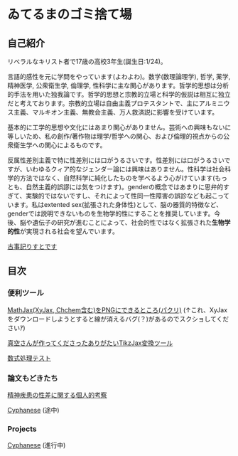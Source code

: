 # ゐてるまのゴミ捨て場

## 自己紹介
リベラルなキリスト者で17歳の高校3年生(誕生日:1/24)。

言語的感性を元に学問をやっています(よわよわ)。数学(数理論理学), 哲学, 薬学, 精神医学, 公衆衛生学, 倫理学, 性科学に主な関心があります。哲学的思想は分析的手法を用いた独我論です。哲学的思想と宗教的立場と科学的仮説は相互に独立だと考えております。宗教的立場は自由主義プロテスタントで、主にアルミニウス主義、マルキオン主義、無教会主義、万人救済説に影響を受けています。

基本的に工学的思想や文化にはあまり関心がありません。芸術への興味もないに等しいため、私の創作/著作物は理学/哲学への関心、および倫理的視点からの公衆衛生学への関心によるものです。

反属性差別主義で特に性差別には口がうるさいです。性差別には口がうるさいですが、いわゆるクィア的なジェンダー論には興味はありません。性科学は社会科学的方法ではなく、自然科学に純化したものを学べるよう心がけています(もっとも、自然主義的誤謬には気をつけます)。genderの概念ではあまりに思弁的すぎて、実験的ではないですし、それによって性同一性障害の誤診なども起こっています。私はextented sex(拡張された身体性)として、脳の器質的特徴など、genderでは説明できないものを生物学的性にすることを推奨しています。今後、脳や遺伝子の研究が進むことによって、社会的性ではなく拡張された**生物学的性**が実現される社会を望んでいます。

[古事記りすとです](https://www.amazon.co.jp/hz/wishlist/ls/1CUJH4CU249SD?ref_=wl_share)


## 目次

### 便利ツール

[MathJax(XyJax, Chchem含む)をPNGにできるところ(パクリ)](./MathJaxtoPNG/MathJaxtoPNG.html)
(↑これ、XyJaxをダウンロードしようとすると線が消えるバグ(？)があるのでスクショしてくださいｱ)

[真空さんが作ってくださったありがたいTikzJax変換ツール](./tikz-png-master/index.html)

[数式処理テスト](./logic/logic.html)

### 論文もどきたち

[精神疾患の性差に関する個人的考察](./mental/mentalillness.pdf)

[Cyphanese](../Cyphanese/Cyphanese-tex/document.pdf) (途中)

### Projects

[Cyphanese](https://github.com/anosatsuk124/Cyphanese) (進行中)
